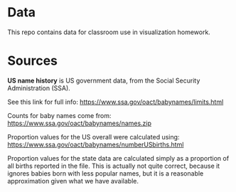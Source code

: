 # Data

This repo contains data for classroom use in visualization homework.

# Sources
**US name history** is US government data, from the Social Security Administration (SSA).

See this link for full info: https://www.ssa.gov/oact/babynames/limits.html

Counts for baby names come from: https://www.ssa.gov/oact/babynames/names.zip

Proportion values for the US overall were calculated using: https://www.ssa.gov/oact/babynames/numberUSbirths.html

Proportion values for the state data are calculated simply as a proportion of all births reported in the file. This is actually not quite correct, because it ignores babies born with less popular names, but it is a reasonable approximation given what we have available.
